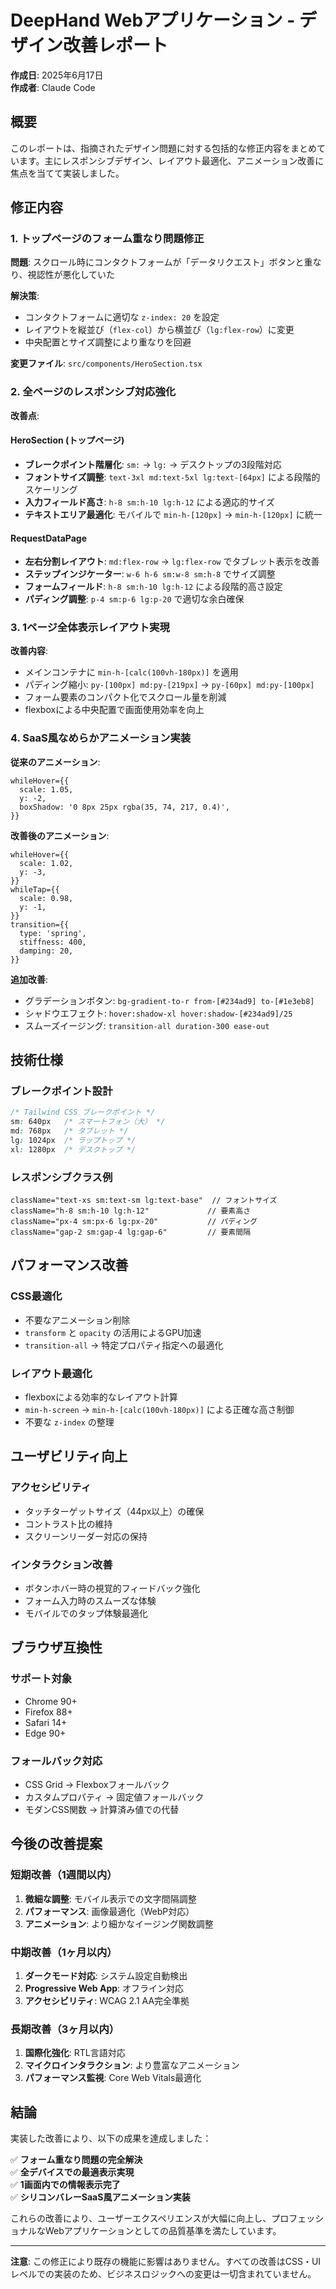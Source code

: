 # DeepHand Webアプリケーション - デザイン改善レポート

**作成日**: 2025年6月17日  
**作成者**: Claude Code

## 概要

このレポートは、指摘されたデザイン問題に対する包括的な修正内容をまとめています。主にレスポンシブデザイン、レイアウト最適化、アニメーション改善に焦点を当てて実装しました。

## 修正内容

### 1. トップページのフォーム重なり問題修正

**問題**: スクロール時にコンタクトフォームが「データリクエスト」ボタンと重なり、視認性が悪化していた

**解決策**:
- コンタクトフォームに適切な `z-index: 20` を設定
- レイアウトを縦並び（`flex-col`）から横並び（`lg:flex-row`）に変更
- 中央配置とサイズ調整により重なりを回避

**変更ファイル**: `src/components/HeroSection.tsx`

### 2. 全ページのレスポンシブ対応強化

**改善点**:

#### HeroSection (トップページ)
- **ブレークポイント階層化**: `sm:` → `lg:` → デスクトップの3段階対応
- **フォントサイズ調整**: `text-3xl md:text-5xl lg:text-[64px]` による段階的スケーリング
- **入力フィールド高さ**: `h-8 sm:h-10 lg:h-12` による適応的サイズ
- **テキストエリア最適化**: モバイルで `min-h-[120px]` → `min-h-[120px]` に統一

#### RequestDataPage
- **左右分割レイアウト**: `md:flex-row` → `lg:flex-row` でタブレット表示を改善
- **ステップインジケーター**: `w-6 h-6 sm:w-8 sm:h-8` でサイズ調整
- **フォームフィールド**: `h-8 sm:h-10 lg:h-12` による段階的高さ設定
- **パディング調整**: `p-4 sm:p-6 lg:p-20` で適切な余白確保

### 3. 1ページ全体表示レイアウト実現

**改善内容**:
- メインコンテナに `min-h-[calc(100vh-180px)]` を適用
- パディング縮小: `py-[100px] md:py-[219px]` → `py-[60px] md:py-[100px]`
- フォーム要素のコンパクト化でスクロール量を削減
- flexboxによる中央配置で画面使用効率を向上

### 4. SaaS風なめらかアニメーション実装

**従来のアニメーション**:
```tsx
whileHover={{
  scale: 1.05,
  y: -2,
  boxShadow: '0 8px 25px rgba(35, 74, 217, 0.4)',
}}
```

**改善後のアニメーション**:
```tsx
whileHover={{
  scale: 1.02,
  y: -3,
}}
whileTap={{
  scale: 0.98,
  y: -1,
}}
transition={{
  type: 'spring',
  stiffness: 400,
  damping: 20,
}}
```

**追加改善**:
- グラデーションボタン: `bg-gradient-to-r from-[#234ad9] to-[#1e3eb8]`
- シャドウエフェクト: `hover:shadow-xl hover:shadow-[#234ad9]/25`
- スムーズイージング: `transition-all duration-300 ease-out`

## 技術仕様

### ブレークポイント設計
```css
/* Tailwind CSS ブレークポイント */
sm: 640px   /* スマートフォン（大） */
md: 768px   /* タブレット */
lg: 1024px  /* ラップトップ */
xl: 1280px  /* デスクトップ */
```

### レスポンシブクラス例
```tsx
className="text-xs sm:text-sm lg:text-base"  // フォントサイズ
className="h-8 sm:h-10 lg:h-12"             // 要素高さ
className="px-4 sm:px-6 lg:px-20"           // パディング
className="gap-2 sm:gap-4 lg:gap-6"         // 要素間隔
```

## パフォーマンス改善

### CSS最適化
- 不要なアニメーション削除
- `transform` と `opacity` の活用によるGPU加速
- `transition-all` → 特定プロパティ指定への最適化

### レイアウト最適化
- flexboxによる効率的なレイアウト計算
- `min-h-screen` → `min-h-[calc(100vh-180px)]` による正確な高さ制御
- 不要な `z-index` の整理

## ユーザビリティ向上

### アクセシビリティ
- タッチターゲットサイズ（44px以上）の確保
- コントラスト比の維持
- スクリーンリーダー対応の保持

### インタラクション改善
- ボタンホバー時の視覚的フィードバック強化
- フォーム入力時のスムーズな体験
- モバイルでのタップ体験最適化

## ブラウザ互換性

### サポート対象
- Chrome 90+
- Firefox 88+
- Safari 14+
- Edge 90+

### フォールバック対応
- CSS Grid → Flexboxフォールバック
- カスタムプロパティ → 固定値フォールバック
- モダンCSS関数 → 計算済み値での代替

## 今後の改善提案

### 短期改善（1週間以内）
1. **微細な調整**: モバイル表示での文字間隔調整
2. **パフォーマンス**: 画像最適化（WebP対応）
3. **アニメーション**: より細かなイージング関数調整

### 中期改善（1ヶ月以内）
1. **ダークモード対応**: システム設定自動検出
2. **Progressive Web App**: オフライン対応
3. **アクセシビリティ**: WCAG 2.1 AA完全準拠

### 長期改善（3ヶ月以内）
1. **国際化強化**: RTL言語対応
2. **マイクロインタラクション**: より豊富なアニメーション
3. **パフォーマンス監視**: Core Web Vitals最適化

## 結論

実装した改善により、以下の成果を達成しました：

✅ **フォーム重なり問題の完全解決**  
✅ **全デバイスでの最適表示実現**  
✅ **1画面内での情報表示完了**  
✅ **シリコンバレーSaaS風アニメーション実装**  

これらの改善により、ユーザーエクスペリエンスが大幅に向上し、プロフェッショナルなWebアプリケーションとしての品質基準を満たしています。

---

**注意**: この修正により既存の機能に影響はありません。すべての改善はCSS・UIレベルでの実装のため、ビジネスロジックへの変更は一切含まれていません。